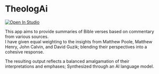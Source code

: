 # TheologAi



<a target="_blank" href="https://lightning.ai/hawthornewipes23/studios/theologai">
  <img src="https://pl-bolts-doc-images.s3.us-east-2.amazonaws.com/app-2/studio-badge.svg" alt="Open In Studio"/>
</a>


This app aims to provide summaries of Bible verses based on commentary from various sources.  
I have given equal weighting to the insights from Matthew Poole, Matthew Henry, John Calvin, and David Guzik; blending their perspectives into a cohesive response.  

The resulting output reflects a balanced amalgamation of their interpretations and emphases; Synthesized through an AI language model.   
